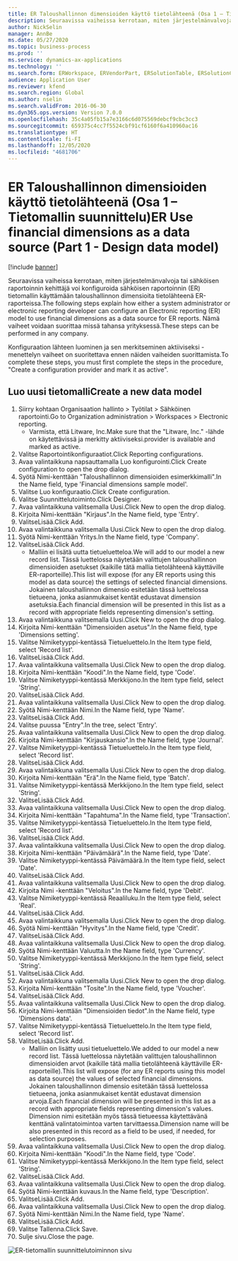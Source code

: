 ```yaml
---
title: ER Taloushallinnon dimensioiden käyttö tietolähteenä (Osa 1 – Tietomallin suunnittelu)
description: Seuraavissa vaiheissa kerrotaan, miten järjestelmänvalvoja tai sähköisen raportoinnin kehittäjä voi konfiguroida sähköisen raportoinnin (ER) tietomallin käyttämään taloushallinnon dimensioita tietolähteenä ER-raporteissa.
author: NickSelin
manager: AnnBe
ms.date: 05/27/2020
ms.topic: business-process
ms.prod: ''
ms.service: dynamics-ax-applications
ms.technology: ''
ms.search.form: ERWorkspace, ERVendorPart, ERSolutionTable, ERSolutionCreateDropDialog, ERDataModelDesigner, ERDataModelContentsItemCreationDialog
audience: Application User
ms.reviewer: kfend
ms.search.region: Global
ms.author: nselin
ms.search.validFrom: 2016-06-30
ms.dyn365.ops.version: Version 7.0.0
ms.openlocfilehash: 35c4a05fb15a7e3166c6d075569debcf9cbc3cc3
ms.sourcegitcommit: 659375c4cc7f5524cbf91cf6160f6a410960ac16
ms.translationtype: HT
ms.contentlocale: fi-FI
ms.lasthandoff: 12/05/2020
ms.locfileid: "4681706"
---
```

# <a name="er-use-financial-dimensions-as-a-data-source-part-1---design-data-model"></a><span data-ttu-id="36a79-103">ER Taloushallinnon dimensioiden käyttö tietolähteenä (Osa 1 – Tietomallin suunnittelu)</span><span class="sxs-lookup"><span data-stu-id="36a79-103">ER Use financial dimensions as a data source (Part 1 - Design data model)</span></span>

[!include [banner](../../includes/banner.md)]

<span data-ttu-id="36a79-104">Seuraavissa vaiheissa kerrotaan, miten järjestelmänvalvoja tai sähköisen raportoinnin kehittäjä voi konfiguroida sähköisen raportoinnin (ER) tietomallin käyttämään taloushallinnon dimensioita tietolähteenä ER-raporteissa.</span><span class="sxs-lookup"><span data-stu-id="36a79-104">The following steps explain how either a system administrator or electronic reporting developer can configure an Electronic reporting (ER) model to use financial dimensions as a data source for ER reports.</span></span> <span data-ttu-id="36a79-105">Nämä vaiheet voidaan suorittaa missä tahansa yrityksessä.</span><span class="sxs-lookup"><span data-stu-id="36a79-105">These steps can be performed in any company.</span></span>

<span data-ttu-id="36a79-106">Konfiguraation lähteen luominen ja sen merkitseminen aktiiviseksi -menettelyn vaiheet on suoritettava ennen näiden vaiheiden suorittamista.</span><span class="sxs-lookup"><span data-stu-id="36a79-106">To complete these steps, you must first complete the steps in the procedure, "Create a configuration provider and mark it as active".</span></span>


## <a name="create-a-new-data-model"></a><span data-ttu-id="36a79-107">Luo uusi tietomalli</span><span class="sxs-lookup"><span data-stu-id="36a79-107">Create a new data model</span></span>
1. <span data-ttu-id="36a79-108">Siirry kohtaan Organisaation hallinto > Työtilat > Sähköinen raportointi.</span><span class="sxs-lookup"><span data-stu-id="36a79-108">Go to Organization administration > Workspaces > Electronic reporting.</span></span>
    * <span data-ttu-id="36a79-109">Varmista, että Litware, Inc.</span><span class="sxs-lookup"><span data-stu-id="36a79-109">Make sure that the "Litware, Inc."</span></span> <span data-ttu-id="36a79-110">-lähde on käytettävissä ja merkitty aktiiviseksi.</span><span class="sxs-lookup"><span data-stu-id="36a79-110">provider is available and marked as active.</span></span>  
2. <span data-ttu-id="36a79-111">Valitse Raportointikonfiguraatiot.</span><span class="sxs-lookup"><span data-stu-id="36a79-111">Click Reporting configurations.</span></span>
3. <span data-ttu-id="36a79-112">Avaa valintaikkuna napsauttamalla Luo konfigurointi.</span><span class="sxs-lookup"><span data-stu-id="36a79-112">Click Create configuration to open the drop dialog.</span></span>
4. <span data-ttu-id="36a79-113">Syötä Nimi-kenttään "Taloushallinnon dimensioiden esimerkkimalli".</span><span class="sxs-lookup"><span data-stu-id="36a79-113">In the Name field, type 'Financial dimensions sample model'.</span></span>
5. <span data-ttu-id="36a79-114">Valitse Luo konfiguraatio.</span><span class="sxs-lookup"><span data-stu-id="36a79-114">Click Create configuration.</span></span>
6. <span data-ttu-id="36a79-115">Valitse Suunnittelutoiminto.</span><span class="sxs-lookup"><span data-stu-id="36a79-115">Click Designer.</span></span>
7. <span data-ttu-id="36a79-116">Avaa valintaikkuna valitsemalla Uusi.</span><span class="sxs-lookup"><span data-stu-id="36a79-116">Click New to open the drop dialog.</span></span>
8. <span data-ttu-id="36a79-117">Kirjoita Nimi-kenttään "Kirjaus".</span><span class="sxs-lookup"><span data-stu-id="36a79-117">In the Name field, type 'Entry'.</span></span>
9. <span data-ttu-id="36a79-118">ValitseLisää.</span><span class="sxs-lookup"><span data-stu-id="36a79-118">Click Add.</span></span>
10. <span data-ttu-id="36a79-119">Avaa valintaikkuna valitsemalla Uusi.</span><span class="sxs-lookup"><span data-stu-id="36a79-119">Click New to open the drop dialog.</span></span>
11. <span data-ttu-id="36a79-120">Syötä Nimi-kenttään Yritys.</span><span class="sxs-lookup"><span data-stu-id="36a79-120">In the Name field, type 'Company'.</span></span>
12. <span data-ttu-id="36a79-121">ValitseLisää.</span><span class="sxs-lookup"><span data-stu-id="36a79-121">Click Add.</span></span>
    * <span data-ttu-id="36a79-122">Malliin ei lisätä uutta tietueluetteloa.</span><span class="sxs-lookup"><span data-stu-id="36a79-122">We will add to our model a new record list.</span></span> <span data-ttu-id="36a79-123">Tässä luettelossa näytetään valittujen taloushallinnon dimensioiden asetukset (kaikille tätä mallia tietolähteenä käyttäville ER-raporteille).</span><span class="sxs-lookup"><span data-stu-id="36a79-123">This list will expose (for any ER reports using this model as data source) the settings of selected financial dimensions.</span></span> <span data-ttu-id="36a79-124">Jokainen taloushallinnon dimensio esitetään tässä luettelossa tietueena, jonka asianmukaiset kentät edustavat dimension asetuksia.</span><span class="sxs-lookup"><span data-stu-id="36a79-124">Each financial dimension will be presented in this list as a record with appropriate fields representing dimension's setting.</span></span>  
13. <span data-ttu-id="36a79-125">Avaa valintaikkuna valitsemalla Uusi.</span><span class="sxs-lookup"><span data-stu-id="36a79-125">Click New to open the drop dialog.</span></span>
14. <span data-ttu-id="36a79-126">Kirjoita Nimi-kenttään "Dimensioiden asetus".</span><span class="sxs-lookup"><span data-stu-id="36a79-126">In the Name field, type 'Dimensions setting'.</span></span>
15. <span data-ttu-id="36a79-127">Valitse Nimiketyyppi-kentässä Tietueluettelo.</span><span class="sxs-lookup"><span data-stu-id="36a79-127">In the Item type field, select 'Record list'.</span></span>
16. <span data-ttu-id="36a79-128">ValitseLisää.</span><span class="sxs-lookup"><span data-stu-id="36a79-128">Click Add.</span></span>
17. <span data-ttu-id="36a79-129">Avaa valintaikkuna valitsemalla Uusi.</span><span class="sxs-lookup"><span data-stu-id="36a79-129">Click New to open the drop dialog.</span></span>
18. <span data-ttu-id="36a79-130">Kirjoita Nimi-kenttään "Koodi".</span><span class="sxs-lookup"><span data-stu-id="36a79-130">In the Name field, type 'Code'.</span></span>
19. <span data-ttu-id="36a79-131">Valitse Nimiketyyppi-kentässä Merkkijono.</span><span class="sxs-lookup"><span data-stu-id="36a79-131">In the Item type field, select 'String'.</span></span>
20. <span data-ttu-id="36a79-132">ValitseLisää.</span><span class="sxs-lookup"><span data-stu-id="36a79-132">Click Add.</span></span>
21. <span data-ttu-id="36a79-133">Avaa valintaikkuna valitsemalla Uusi.</span><span class="sxs-lookup"><span data-stu-id="36a79-133">Click New to open the drop dialog.</span></span>
22. <span data-ttu-id="36a79-134">Syötä Nimi-kenttään Nimi.</span><span class="sxs-lookup"><span data-stu-id="36a79-134">In the Name field, type 'Name'.</span></span>
23. <span data-ttu-id="36a79-135">ValitseLisää.</span><span class="sxs-lookup"><span data-stu-id="36a79-135">Click Add.</span></span>
24. <span data-ttu-id="36a79-136">Valitse puussa "Entry".</span><span class="sxs-lookup"><span data-stu-id="36a79-136">In the tree, select 'Entry'.</span></span>
25. <span data-ttu-id="36a79-137">Avaa valintaikkuna valitsemalla Uusi.</span><span class="sxs-lookup"><span data-stu-id="36a79-137">Click New to open the drop dialog.</span></span>
26. <span data-ttu-id="36a79-138">Kirjoita Nimi-kenttään "Kirjauskansio".</span><span class="sxs-lookup"><span data-stu-id="36a79-138">In the Name field, type 'Journal'.</span></span>
27. <span data-ttu-id="36a79-139">Valitse Nimiketyyppi-kentässä Tietueluettelo.</span><span class="sxs-lookup"><span data-stu-id="36a79-139">In the Item type field, select 'Record list'.</span></span>
28. <span data-ttu-id="36a79-140">ValitseLisää.</span><span class="sxs-lookup"><span data-stu-id="36a79-140">Click Add.</span></span>
29. <span data-ttu-id="36a79-141">Avaa valintaikkuna valitsemalla Uusi.</span><span class="sxs-lookup"><span data-stu-id="36a79-141">Click New to open the drop dialog.</span></span>
30. <span data-ttu-id="36a79-142">Kirjoita Nimi-kenttään "Erä".</span><span class="sxs-lookup"><span data-stu-id="36a79-142">In the Name field, type 'Batch'.</span></span>
31. <span data-ttu-id="36a79-143">Valitse Nimiketyyppi-kentässä Merkkijono.</span><span class="sxs-lookup"><span data-stu-id="36a79-143">In the Item type field, select 'String'.</span></span>
32. <span data-ttu-id="36a79-144">ValitseLisää.</span><span class="sxs-lookup"><span data-stu-id="36a79-144">Click Add.</span></span>
33. <span data-ttu-id="36a79-145">Avaa valintaikkuna valitsemalla Uusi.</span><span class="sxs-lookup"><span data-stu-id="36a79-145">Click New to open the drop dialog.</span></span>
34. <span data-ttu-id="36a79-146">Kirjoita Nimi-kenttään "Tapahtuma".</span><span class="sxs-lookup"><span data-stu-id="36a79-146">In the Name field, type 'Transaction'.</span></span>
35. <span data-ttu-id="36a79-147">Valitse Nimiketyyppi-kentässä Tietueluettelo.</span><span class="sxs-lookup"><span data-stu-id="36a79-147">In the Item type field, select 'Record list'.</span></span>
36. <span data-ttu-id="36a79-148">ValitseLisää.</span><span class="sxs-lookup"><span data-stu-id="36a79-148">Click Add.</span></span>
37. <span data-ttu-id="36a79-149">Avaa valintaikkuna valitsemalla Uusi.</span><span class="sxs-lookup"><span data-stu-id="36a79-149">Click New to open the drop dialog.</span></span>
38. <span data-ttu-id="36a79-150">Kirjoita Nimi-kenttään "Päivämäärä".</span><span class="sxs-lookup"><span data-stu-id="36a79-150">In the Name field, type 'Date'.</span></span>
39. <span data-ttu-id="36a79-151">Valitse Nimiketyyppi-kentässä Päivämäärä.</span><span class="sxs-lookup"><span data-stu-id="36a79-151">In the Item type field, select 'Date'.</span></span>
40. <span data-ttu-id="36a79-152">ValitseLisää.</span><span class="sxs-lookup"><span data-stu-id="36a79-152">Click Add.</span></span>
41. <span data-ttu-id="36a79-153">Avaa valintaikkuna valitsemalla Uusi.</span><span class="sxs-lookup"><span data-stu-id="36a79-153">Click New to open the drop dialog.</span></span>
42. <span data-ttu-id="36a79-154">Kirjoita Nimi -kenttään "Veloitus".</span><span class="sxs-lookup"><span data-stu-id="36a79-154">In the Name field, type 'Debit'.</span></span>
43. <span data-ttu-id="36a79-155">Valitse Nimiketyyppi-kentässä Reaaliluku.</span><span class="sxs-lookup"><span data-stu-id="36a79-155">In the Item type field, select 'Real'.</span></span>
44. <span data-ttu-id="36a79-156">ValitseLisää.</span><span class="sxs-lookup"><span data-stu-id="36a79-156">Click Add.</span></span>
45. <span data-ttu-id="36a79-157">Avaa valintaikkuna valitsemalla Uusi.</span><span class="sxs-lookup"><span data-stu-id="36a79-157">Click New to open the drop dialog.</span></span>
46. <span data-ttu-id="36a79-158">Syötä Nimi-kenttään "Hyvitys".</span><span class="sxs-lookup"><span data-stu-id="36a79-158">In the Name field, type 'Credit'.</span></span>
47. <span data-ttu-id="36a79-159">ValitseLisää.</span><span class="sxs-lookup"><span data-stu-id="36a79-159">Click Add.</span></span>
48. <span data-ttu-id="36a79-160">Avaa valintaikkuna valitsemalla Uusi.</span><span class="sxs-lookup"><span data-stu-id="36a79-160">Click New to open the drop dialog.</span></span>
49. <span data-ttu-id="36a79-161">Syötä Nimi-kenttään Valuutta.</span><span class="sxs-lookup"><span data-stu-id="36a79-161">In the Name field, type 'Currency'.</span></span>
50. <span data-ttu-id="36a79-162">Valitse Nimiketyyppi-kentässä Merkkijono.</span><span class="sxs-lookup"><span data-stu-id="36a79-162">In the Item type field, select 'String'.</span></span>
51. <span data-ttu-id="36a79-163">ValitseLisää.</span><span class="sxs-lookup"><span data-stu-id="36a79-163">Click Add.</span></span>
52. <span data-ttu-id="36a79-164">Avaa valintaikkuna valitsemalla Uusi.</span><span class="sxs-lookup"><span data-stu-id="36a79-164">Click New to open the drop dialog.</span></span>
53. <span data-ttu-id="36a79-165">Kirjoita Nimi-kenttään "Tosite".</span><span class="sxs-lookup"><span data-stu-id="36a79-165">In the Name field, type 'Voucher'.</span></span>
54. <span data-ttu-id="36a79-166">ValitseLisää.</span><span class="sxs-lookup"><span data-stu-id="36a79-166">Click Add.</span></span>
55. <span data-ttu-id="36a79-167">Avaa valintaikkuna valitsemalla Uusi.</span><span class="sxs-lookup"><span data-stu-id="36a79-167">Click New to open the drop dialog.</span></span>
56. <span data-ttu-id="36a79-168">Kirjoita Nimi-kenttään "Dimensioiden tiedot".</span><span class="sxs-lookup"><span data-stu-id="36a79-168">In the Name field, type 'Dimensions data'.</span></span>
57. <span data-ttu-id="36a79-169">Valitse Nimiketyyppi-kentässä Tietueluettelo.</span><span class="sxs-lookup"><span data-stu-id="36a79-169">In the Item type field, select 'Record list'.</span></span>
58. <span data-ttu-id="36a79-170">ValitseLisää.</span><span class="sxs-lookup"><span data-stu-id="36a79-170">Click Add.</span></span>
    * <span data-ttu-id="36a79-171">Malliin on lisätty uusi tietueluettelo.</span><span class="sxs-lookup"><span data-stu-id="36a79-171">We added to our model a new record list.</span></span> <span data-ttu-id="36a79-172">Tässä luettelossa näytetään valittujen taloushallinnon dimensioiden arvot (kaikille tätä mallia tietolähteenä käyttäville ER-raporteille).</span><span class="sxs-lookup"><span data-stu-id="36a79-172">This list will expose (for any ER reports using this model as data source) the values of selected financial dimensions.</span></span> <span data-ttu-id="36a79-173">Jokainen taloushallinnon dimensio esitetään tässä luettelossa tietueena, jonka asianmukaiset kentät edustavat dimension arvoja.</span><span class="sxs-lookup"><span data-stu-id="36a79-173">Each financial dimension will be presented in this list as a record with appropriate fields representing dimension's values.</span></span> <span data-ttu-id="36a79-174">Dimension nimi esitetään myös tässä tietueessa käytettävänä kenttänä valintatoimintoa varten tarvittaessa.</span><span class="sxs-lookup"><span data-stu-id="36a79-174">Dimension name will be also presented in this record as a field to be used, if needed, for selection purposes.</span></span>  
59. <span data-ttu-id="36a79-175">Avaa valintaikkuna valitsemalla Uusi.</span><span class="sxs-lookup"><span data-stu-id="36a79-175">Click New to open the drop dialog.</span></span>
60. <span data-ttu-id="36a79-176">Kirjoita Nimi-kenttään "Koodi".</span><span class="sxs-lookup"><span data-stu-id="36a79-176">In the Name field, type 'Code'.</span></span>
61. <span data-ttu-id="36a79-177">Valitse Nimiketyyppi-kentässä Merkkijono.</span><span class="sxs-lookup"><span data-stu-id="36a79-177">In the Item type field, select 'String'.</span></span>
62. <span data-ttu-id="36a79-178">ValitseLisää.</span><span class="sxs-lookup"><span data-stu-id="36a79-178">Click Add.</span></span>
63. <span data-ttu-id="36a79-179">Avaa valintaikkuna valitsemalla Uusi.</span><span class="sxs-lookup"><span data-stu-id="36a79-179">Click New to open the drop dialog.</span></span>
64. <span data-ttu-id="36a79-180">Syötä Nimi-kenttään kuvaus.</span><span class="sxs-lookup"><span data-stu-id="36a79-180">In the Name field, type 'Description'.</span></span>
65. <span data-ttu-id="36a79-181">ValitseLisää.</span><span class="sxs-lookup"><span data-stu-id="36a79-181">Click Add.</span></span>
66. <span data-ttu-id="36a79-182">Avaa valintaikkuna valitsemalla Uusi.</span><span class="sxs-lookup"><span data-stu-id="36a79-182">Click New to open the drop dialog.</span></span>
67. <span data-ttu-id="36a79-183">Syötä Nimi-kenttään Nimi.</span><span class="sxs-lookup"><span data-stu-id="36a79-183">In the Name field, type 'Name'.</span></span>
68. <span data-ttu-id="36a79-184">ValitseLisää.</span><span class="sxs-lookup"><span data-stu-id="36a79-184">Click Add.</span></span>
69. <span data-ttu-id="36a79-185">Valitse Tallenna.</span><span class="sxs-lookup"><span data-stu-id="36a79-185">Click Save.</span></span>
70. <span data-ttu-id="36a79-186">Sulje sivu.</span><span class="sxs-lookup"><span data-stu-id="36a79-186">Close the page.</span></span>

![ER-tietomallin suunnittelutoiminnon sivu](../media/er-financial-dimensions-guides-data-model.png)

